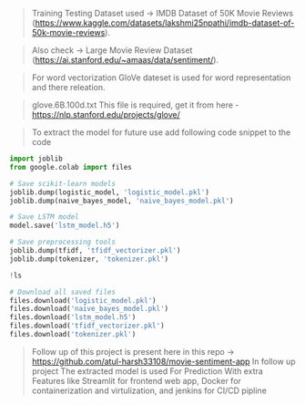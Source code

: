 > Training Testing Dataset used -> 
     IMDB Dataset of 50K Movie Reviews (https://www.kaggle.com/datasets/lakshmi25npathi/imdb-dataset-of-50k-movie-reviews).

> Also check -> Large Movie Review Dataset (https://ai.stanford.edu/~amaas/data/sentiment/).

> For word vectorization GloVe dateset is used for word representation and there releation.

> glove.6B.100d.txt This file is required, get it from here - https://nlp.stanford.edu/projects/glove/



> To extract the model for future use add following code snippet to the code
```python
import joblib
from google.colab import files

# Save scikit-learn models
joblib.dump(logistic_model, 'logistic_model.pkl')
joblib.dump(naive_bayes_model, 'naive_bayes_model.pkl')

# Save LSTM model
model.save('lstm_model.h5')

# Save preprocessing tools
joblib.dump(tfidf, 'tfidf_vectorizer.pkl')
joblib.dump(tokenizer, 'tokenizer.pkl')
```

```python
!ls
```

```python
# Download all saved files
files.download('logistic_model.pkl')
files.download('naive_bayes_model.pkl')
files.download('lstm_model.h5')
files.download('tfidf_vectorizer.pkl')
files.download('tokenizer.pkl')
```

> Follow up of this project is present here in this repo -> https://github.com/atul-harsh33108/movie-sentiment-app
     In follow up project The extracted model is used For Prediction With extra Features like Streamlit for frontend web app, Docker for containerization and virtulization, and jenkins for CI/CD pipline
